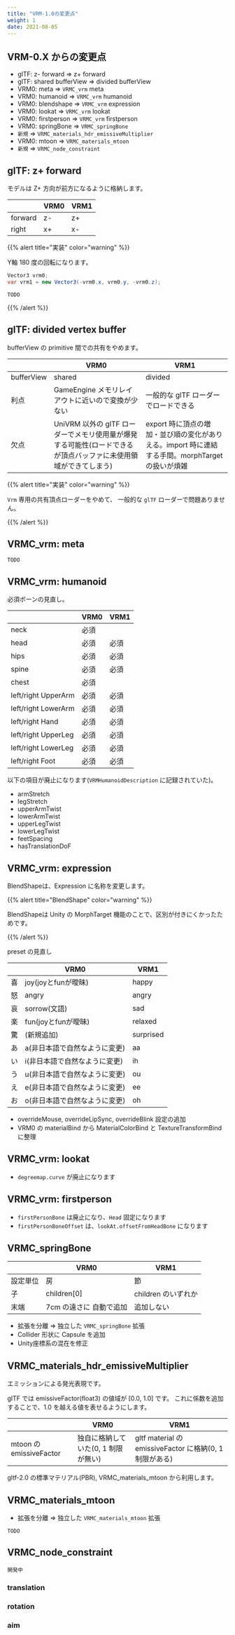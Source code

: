 ```yaml
---
title: "VRM-1.0の変更点"
weight: 1
date: 2021-08-05
---
```


## VRM-0.X からの変更点

- glTF: z- forward => z+ forward
- glTF: shared bufferView => divided bufferView
- VRM0: meta => `VRMC_vrm` meta
- VRM0: humanoid => `VRMC_vrm` humanoid
- VRM0: blendshape => `VRMC_vrm` expression
- VRM0: lookat => `VRMC_vrm` lookat
- VRM0: firstperson => `VRMC_vrm` firstperson
- VRM0: springBone => `VRMC_springBone`
- `新規` => `VRMC_materials_hdr_emissiveMultiplier`
- VRM0: mtoon => `VRMC_materials_mtoon`
- `新規` => `VRMC_node_constraint`

## glTF: z+ forward

モデルは Z+ 方向が前方になるように格納します。

|         | VRM0 | VRM1 |
|---------|------|------|
| forward | z-   | z+   |
| right   | x+   | x-   |

{{% alert title="実装" color="warning" %}}

Y軸 180 度の回転になります。

```cs
Vector3 vrm0;
var vrm1 = new Vector3(-vrm0.x, vrm0.y, -vrm0.z);
```

`TODO`

{{% /alert %}}

## glTF: divided vertex buffer

bufferView の primitive 間での共有をやめます。

|            | VRM0                                                                                                            | VRM1                                                                                             |
|------------|-----------------------------------------------------------------------------------------------------------------|--------------------------------------------------------------------------------------------------|
| bufferView | shared                                                                                                          | divided                                                                                          |
| 利点       | GameEngine メモリレイアウトに近いので変換が少ない                                                               | 一般的な glTF ローダーでロードできる                                                             |
| 欠点       | UniVRM 以外の glTF ローダーでメモリ使用量が爆発する可能性(ロードできるが頂点バッファに未使用領域ができてしまう) | export 時に頂点の増加・並び順の変化がありえる。import 時に連結する手間。morphTarget の扱いが煩雑 |

{{% alert title="実装" color="warning" %}}

`Vrm` 専用の共有頂点ローダーをやめて、
一般的な `glTF` ローダーで問題ありません。

{{% /alert %}}

## VRMC_vrm: meta

`TODO`

## VRMC_vrm: humanoid

必須ボーンの見直し。

|                     | VRM0 | VRM1 |
|---------------------|------|------|
| neck                | 必須 |      |
| head                | 必須 | 必須 |
| hips                | 必須 | 必須 |
| spine               | 必須 | 必須 |
| chest               | 必須 |      |
| left/right UpperArm | 必須 | 必須 |
| left/right LowerArm | 必須 | 必須 |
| left/right Hand     | 必須 | 必須 |
| left/right UpperLeg | 必須 | 必須 |
| left/right LowerLeg | 必須 | 必須 |
| left/right Foot     | 必須 | 必須 |

以下の項目が廃止になります(`VRMHumanoidDescription` に記録されていた)。

* armStretch
* legStretch 
* upperArmTwist
* lowerArmTwist
* upperLegTwist
* lowerLegTwist
* feetSpacing
* hasTranslationDoF

## VRMC_vrm: expression

BlendShapeは、Expression に名称を変更します。

{{% alert title="BlendShape" color="warning" %}}

BlendShapeは Unity の MorphTarget 機能のことで、区別が付きにくかったためです。

{{% /alert %}}

preset の見直し

|      | VRM0                                                                  | VRM1       |
|------|-----------------------------------------------------------------------|------------|
| 喜   | joy(joyとfunが曖昧)                                                   | happy      |
| 怒   | angry                                                                 | angry      |
| 哀   | sorrow(文語)                                                          | sad        |
| 楽   | fun(joyとfunが曖昧)                                                   | relaxed    |
| 驚   | (新規追加)                                                            | surprised  |
| あ   | a(非日本語で自然なように変更)                                         | aa         |
| い   | i(非日本語で自然なように変更)                                         | ih         |
| う   | u(非日本語で自然なように変更)                                         | ou         |
| え   | e(非日本語で自然なように変更)                                         | ee         |
| お   | o(非日本語で自然なように変更)                                         | oh         |

- overrideMouse, overrideLipSync, overrideBlink 設定の追加
- VRM0 の materialBind から MaterialColorBind と TextureTransformBind に整理

## VRMC_vrm: lookat

* `degreemap.curve` が廃止になります

## VRMC_vrm: firstperson

* `firstPersonBone` は廃止になり、`Head` 固定になります
* `firstPersonBoneOffset` は、`lookAt.offsetFromHeadBone` になります

## VRMC_springBone

|          | VRM0                    | VRM1                |
|----------|-------------------------|---------------------|
| 設定単位 | 房                      | 節                  |
| 子       | children[0]             | children のいずれか |
| 末端     | 7cm の遠さに 自動で追加 | 追加しない          |

- 拡張を分離 => 独立した `VRMC_springBone` 拡張
- Collider 形状に Capsule を追加
- Unity座標系の混在を修正

## VRMC_materials_hdr_emissiveMultiplier

エミッションによる発光表現です。

glTF では emissiveFactor(float3) の値域が [0.0, 1.0] です。
これに係数を追加することで、1.0 を越える値を表せるようにします。

|                         | VRM0                                | VRM1                                                    |
|-------------------------|-------------------------------------|---------------------------------------------------------|
| mtoon の emissiveFactor | 独自に格納していた(0, 1 制限が無い) | gltf material の emissiveFactor に格納(0, 1 制限がある) |

gltf-2.0 の標準マテリアル(PBR), VRMC_materials_mtoon から利用します。

## VRMC_materials_mtoon

- 拡張を分離 => 独立した `VRMC_materials_mtoon` 拡張

`TODO`

## VRMC_node_constraint

`開発中`

### translation

### rotation

### aim
